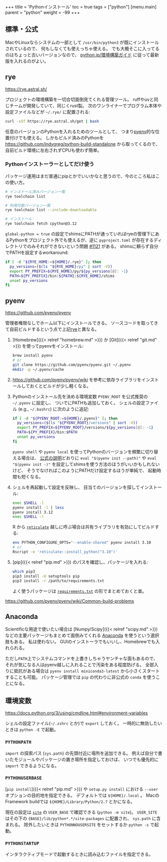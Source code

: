 +++
title = 'Pythonインストール'
toc = true
tags = ["python"]
[menu.main]
  parent = "python"
  weight = -99
+++

## 標準・公式

MacやLinuxならシステムの一部として
`/usr/bin/python3` が既にインストールされているので、
何もしなくても使えっちゃ使える。
でも大概そこに入ってるのはちょっと古いバージョンなので、
[python.jp/環境構築ガイド](https://www.python.jp/install/install.html)
に従って最新版を入れるのがよい。


## rye

<https://rye.astral.sh/>

プロジェクトの環境構築を一切合切面倒見てくれる管理ツール。
ruffやuvと同じチームが開発していて、同じくrust製。
次のワンライナーでプログラム本体や設定ファイルなどが `~/.rye/` に配置される:
```sh
curl -sSf https://rye.astral.sh/get | bash
```

任意のバージョンのPythonを入れるためのツールとして、
つまり[pyenv](#pyenv)的な位置付けでも使える。
しかもビルド済みのPythonを
<https://github.com/indygreg/python-build-standalone>
から取ってくるので、自前ビルド環境に左右されずCPUも使わず簡単。

### Pythonインストーラーとしてだけ使う

パッケージ運用はまだ普通にpipとかでいいかなと思うので、今のところ私はこの使い方。

```sh
# インストール済みバージョン一覧
rye toolchain list

# 利用可能バージョン一覧
rye toolchain list --include-downloadable

# インストール
rye toolchain fetch cpython@3.12
```

`global-python = true`
の設定でshimsにPATHが通っていればryeの管理下にあるPythonをプロジェクト外でも使えるが、逆に
`pyproject.toml` が存在するディレクトリでのみそれができないという問題
[#1121](https://github.com/astral-sh/rye/issues/1121)
がある。
shimsに頼らず自分でPATHを設定するworkaround:
```sh
if [ -d "${RYE_HOME:=${HOME}/.rye}" ]; then
  py_versions=($(ls "${RYE_HOME}/py" | sort -V))
  export PY_PREFIX=${RYE_HOME}/py/${py_versions[@]: -1}
  PATH=${PY_PREFIX}/bin:${PATH}:${RYE_HOME}/shims
  unset py_versions
fi
```


## pyenv

<https://github.com/pyenv/pyenv>

管理者権限なしでホーム以下にインストールできる。
ソースコードを取ってきて自前ビルドするという点で上記[rye](#rye)と異なる。

1.  [Homebrew]({{< relref "homebrew.md" >}}) か
    [Git]({{< relref "git.md" >}}) を使ってpyenvをインストール:

    ```sh
    brew install pyenv
    # or
    git clone https://github.com/pyenv/pyenv.git ~/.pyenv
    mkdir -p ~/.pyenv/cache
    ```

1.  <https://github.com/pyenv/pyenv/wiki>
    を参考に依存ライブラリをインストールしておくとビルドが少し軽くなる。

1.  Pythonのインストール先を決める環境変数
    `PYENV_ROOT` を公式推奨の `~/.pyenv` に設定し、
    ついでにPATHも追加しておく。
    シェルの設定ファイル (e.g., `~/.bashrc`) に次のように追記:

    ```sh
    if [ -d "${PYENV_ROOT:=${HOME}/.pyenv}" ]; then
      py_versions=($(ls "${PYENV_ROOT}/versions" | sort -V))
      export PY_PREFIX=${PYENV_ROOT}/versions/${py_versions[@]: -1}
      PATH=${PY_PREFIX}/bin:$PATH
      unset py_versions
    fi
    ```

    `pyenv shell` や `pyenv local`
    を使ってPythonのバージョンを頻繁に切り替える場合は、
    [公式の説明](https://github.com/pyenv/pyenv#installation)どおりに
    `eval "$(pyenv init --path)"` や
    `eval "$(pyenv init -)"`
    を設定してshimsを使う方法のほうがいいかもしれないけど、
    そうでなければこのようにPATHだけ設定するほうが単純で、
    起動時間も短くなる。

1.  シェルを再起動して設定を反映し、
    目当てのバージョンを探してインストール:

    ```sh
    exec $SHELL -l
    pyenv install -l | less
    pyenv install 3.12
    exec $SHELL -l
    ```

    R から [`reticulate`](https://rstudio.github.io/reticulate/)
    越しに呼ぶ場合は共有ライブラリを有効にしてビルドする:
    ```sh
    env PYTHON_CONFIGURE_OPTS="--enable-shared" pyenv install 3.10
    # or
    Rscript -e 'reticulate::install_python("3.10")'
    ```

1.  [pip]({{< relref "pip.md" >}}) のパスを確認し、パッケージを入れる:

    ```sh
    which pip3
    pip3 install -U setuptools pip
    pip3 install -r /path/to/requirements.txt
    ```

    よく使うパッケージは
    [`requirements.txt`](https://github.com/heavywatal/dotfiles/blob/master/.config/python/requirements.txt)
    の形でまとめておくと楽。


<https://github.com/pyenv/pyenv/wiki/Common-build-problems>



## Anaconda

Scientificな用途で使いたい場合は
[Numpy/Scipy]({{< relref "scipy.md" >}})
などの主要パッケージもまとめて面倒みてくれる
[Anaconda](https://docs.continuum.io/anaconda/)
を使うという選択肢もある。
私は使わない。
GUIのインストーラでもいいし、Homebrewでも入れられる。

ただし`PATH`上でシステムコマンドを上書きしちゃうヤンチャな面もあるので、
それが気になる人はpyenv越しに入れることで汚染をある程度防げる。
全部入りに抵抗がある場合は
`pyenv install miniconda3-latest`
から小さくスタートすることも可能。
パッケージ管理では `pip` の代わりに非公式の `conda` を使うことになる。


## 環境変数

https://docs.python.org/3/using/cmdline.html#environment-variables

シェルの設定ファイル(`~/.zshrc` とか)で `export` しておく。
一時的に無効したいときは `python -E` で起動。

### `PYTHONPATH`

`import` の探索パス (`sys.path`) の先頭付近に場所を追加できる。
例えば自分で書いたモジュールやパッケージの置き場所を指定しておけば、
いつでも優先的に `import` できるようになる。


### `PYTHONUSERBASE`

[`pip install`]({{< relref "pip.md" >}}) や `setup.py install` における
`--user` オプションの目的地を指定できる。
デフォルトでは `${HOME}/.local` 。
MacのFramework buildでは `${HOME}/Library/Python/2.7` とかになる。

現在の設定は
[`site`](https://docs.python.org/3/library/site.html)
の `USER_BASE` で確認できる (`python -m site`)。
`USER_SITE` はその下の `{BASE}/lib/python*.*/site-packages` に配置され、
`sys.path` に含まれる。
除外したいときは `PYTHONNOUSERSITE` をセットするか `python -s` で起動。


### `PYTHONSTARTUP`

インタラクティブモードで起動するときに読み込むファイルを指定できる。
